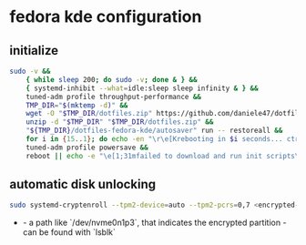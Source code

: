 # fedora kde configuration

## initialize

```bash
sudo -v &&
    { while sleep 200; do sudo -v; done & } &&
    { systemd-inhibit --what=idle:sleep sleep infinity & } &&
    tuned-adm profile throughput-performance &&
    TMP_DIR="$(mktemp -d)" &&
    wget -O "$TMP_DIR/dotfiles.zip" https://github.com/daniele47/dotfiles/archive/refs/heads/fedora-kde.zip &&
    unzip -d "$TMP_DIR" "$TMP_DIR/dotfiles.zip" &&
    "${TMP_DIR}/dotfiles-fedora-kde/autosaver" run -- restoreall &&
    for i in {15..1}; do echo -en "\r\e[Krebooting in $i seconds... ctrl+c to skip"; sleep 1; done &&
    tuned-adm profile powersave &&
    reboot || echo -e "\e[1;31mfailed to download and run init scripts\e[m"
```

## automatic disk unlocking

```bash
sudo systemd-cryptenroll --tpm2-device=auto --tpm2-pcrs=0,7 <encrypted-partition-path>
```

- <encrypted-partition-path>
    - a path like `/dev/nvme0n1p3`, that indicates the encrypted partition
    - can be found with `lsblk`


